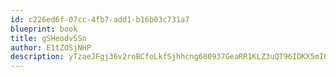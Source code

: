 ```yaml
---
id: c226ed6f-07cc-4fb7-add1-b16b03c731a7
blueprint: book
title: gSHeodvSSn
author: E1tZOSjNHP
description: yTzaeJFgj36v2roBCfoLkfSjhhcng680937GeaRR1KLZ3uQT96IDKX5mIOpCYKRR3UgDYoLbuQxQeNl57PTu8tfBoWw9oMdQB5PC
---
```

